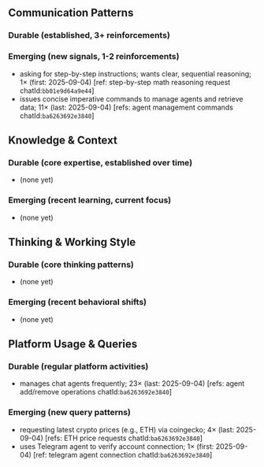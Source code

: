 ## Communication Patterns
### Durable (established, 3+ reinforcements)

### Emerging (new signals, 1-2 reinforcements)
- asking for step-by-step instructions; wants clear, sequential reasoning; 1× (first: 2025-09-04) [ref: step-by-step math reasoning request chatId:`bb01e9d64a9e44`]
- issues concise imperative commands to manage agents and retrieve data; 11× (last: 2025-09-04) [refs: agent management commands chatId:`ba6263692e3840`]

## Knowledge & Context
### Durable (core expertise, established over time)
- (none yet)

### Emerging (recent learning, current focus)
- (none yet)

## Thinking & Working Style
### Durable (core thinking patterns)
- (none yet)

### Emerging (recent behavioral shifts)
- (none yet)

## Platform Usage & Queries
### Durable (regular platform activities)
- manages chat agents frequently; 23× (last: 2025-09-04) [refs: agent add/remove operations chatId:`ba6263692e3840`]

### Emerging (new query patterns)
- requesting latest crypto prices (e.g., ETH) via coingecko; 4× (last: 2025-09-04) [refs: ETH price requests chatId:`ba6263692e3840`]
- uses Telegram agent to verify account connection; 1× (first: 2025-09-04) [ref: telegram agent connection chatId:`ba6263692e3840`]